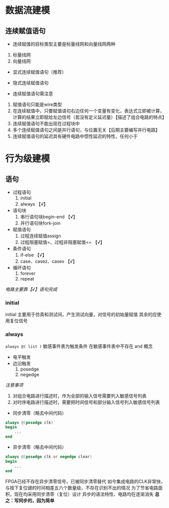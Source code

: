 # 数据流建模

## 连续赋值语句

- 连续赋值的目标类型主要是标量线网和向量线网两种

1. 标量线网
2. 向量线网

- 显式连续赋值语句（推荐）

- 隐式连续赋值语句

- 连续赋值语句需注意

1. 赋值语句只能是wire类型
2. 在连续赋值中，只要赋值语句右边任何一个变量有变化，表达式立即被计算，计算的结果立即赋给左边信号（若没有定义延迟量）【描述了组合电路的特点】
3. 连续赋值语句不能出现在过程块中
4. 多个连续赋值语句之间是并行语句，与位置无关【后期主要编写并行电路】
5. 连续赋值语句的延迟具有硬件电路中惯性延迟的特性，任何小于

# 行为级建模

## 语句

- 过程语句
	1. initial
	2. always  【√】
- 语句块
	1. 串行语句块begin-end  【√】
	2. 并行语句块fork-join 
- 赋值语句
	1. 过程连续赋值assign
	2. 过程阻塞赋值=、过程非阻塞赋值<=  【√】
- 条件语句
	1. if-else  【√】
	2. case、casez、casex  【√】
- 循环语句
	1. forever
	2. repeat

_电路主要靠【√】语句完成_

### initial

initial 主要用于仿真和测试间，产生测试向量，对信号的初始量赋值
其余的应使用复位信号

### always

`always @( list )`
敏感事件表为触发条件
在敏感事件表中不存在 and 概念

- 电平触发
- 边沿触发
	1. posedge
	2. negedge

_注意事项_
1. 对组合电路进行描述时，作为全部的输入信号需要列入敏感信号列表
2. 对时序电路进行描述时，需要把时间信号和部分输入信号列入敏感信号列表

- 同步清零（略去中间代码）
```verilog
always @(posedge clk)
begin
	...
end
```

- 异步清零（略去中间代码）
```verilog
always @(posedge clk or negedge clear)
begin
	...
end
```

FPGA已经不存在异步清零信号，已被同步清零替代
如今集成电路的CLK非常快，与按下复位键的时间相差五六个数量级，不存在识别不出的情况
为了节省电路面积，现在均采用同步清零（复位）设计
异步的语法特性、电路均在逐渐消失
**总之：写同步的，因为简单**